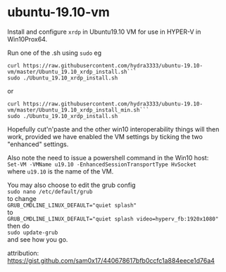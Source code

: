 # ubuntu-19.10-vm

Install and configure ```xrdp``` in Ubuntu19.10 VM for use in HYPER-V in Win10Prox64.

Run one of the .sh using ```sudo``` eg  
```
curl https://raw.githubusercontent.com/hydra3333/ubuntu-19.10-vm/master/Ubuntu_19.10_xrdp_install.sh```
sudo ./Ubuntu_19.10_xrdp_install.sh
```
or
```
curl https://raw.githubusercontent.com/hydra3333/ubuntu-19.10-vm/master/Ubuntu_19.10_xrdp_install_min.sh```
sudo ./Ubuntu_19.10_xrdp_install.sh
```

Hopefully cut'n'paste and the other win10 interoperability things will then work,
provided we have enabled the VM settings by ticking the two "enhanced" settings.

Also note the need to issue a powershell command in the Win10 host:  
     ```Set-VM -VMName u19.10 -EnhancedSessionTransportType HvSocket```  
where ```u19.10``` is the name of the VM.

You may also choose to edit the grub config  
```sudo nano /etc/default/grub```  
to change  
```GRUB_CMDLINE_LINUX_DEFAULT="quiet splash"```  
to  
```GRUB_CMDLINE_LINUX_DEFAULT="quiet splash video=hyperv_fb:1920x1080"```  
then do  
```sudo update-grub```  
and see how you go.

attribution:
https://gist.github.com/sam0x17/440678617bfb0ccfc1a884eece1d76a4
